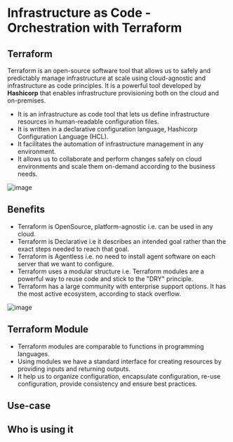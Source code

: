 # Infrastructure as Code - Orchestration with Terraform

## Terraform

Terraform is an open-source software tool that allows us to safely and predictably manage infrastructure at scale using cloud-agnostic and infrastructure as code principles. It is a powerful tool developed by **Hashicorp** that enables infrastructure provisioning both on the cloud and on-premises.

- It is an infrastructure as code tool that lets us define infrastructure resources in human-readable configuration files.
- It is written in a declarative configuration language, Hashicorp Configuration Language (HCL).
- It facilitates the automation of infrastructure management in any environment.
- It allows us to collaborate and perform changes safely on cloud environments and scale them on-demand according to the business needs.


![image](https://user-images.githubusercontent.com/110366380/202415366-7ecc33f8-ad56-4ab5-9f56-44cf5ceafcec.png)



## Benefits

- Terraform is OpenSource, platform-agnostic i.e. can be used in any cloud.
- Terraform is Declarative i.e it describes an intended goal rather than the exact steps needed to reach that goal.
- Terraform is Agentless i.e. no need to install agent software on each server that we want to configure.
- Terraform uses a modular structure i.e. Terraform modules are a powerful way to reuse code and stick to the "DRY" principle.
- Terraform has a large community with enterprise support options. It has the most active ecosystem, according to stack overflow.

![image](https://user-images.githubusercontent.com/110366380/202416490-205474eb-48b9-4d68-b316-679f182a5c04.png)

## Terraform Module
- Terraform modules are comparable to functions in programming languages.
- Using modules we have a standard interface for creating resources by providing inputs and returning outputs.
- It help us to organize configuration, encapsulate configuration, re-use configuration, provide consistency and ensure best practices.

## Use-case

## Who is using it

